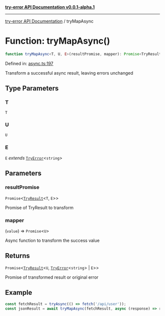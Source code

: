 [**try-error API Documentation v0.0.1-alpha.1**](../index.md)

***

[try-error API Documentation](../index.md) / tryMapAsync

# Function: tryMapAsync()

```ts
function tryMapAsync<T, U, E>(resultPromise, mapper): Promise<TryResult<U, TryError<string> | E>>;
```

Defined in: [async.ts:197](https://github.com/oconnorjohnson/try-error/blob/e3ae0308069a4fba073f4543d527ad76373db795/src/async.ts#L197)

Transform a successful async result, leaving errors unchanged

## Type Parameters

### T

`T`

### U

`U`

### E

`E` *extends* [`TryError`](../interfaces/TryError.md)\<`string`\>

## Parameters

### resultPromise

`Promise`\<[`TryResult`](../type-aliases/TryResult.md)\<`T`, `E`\>\>

Promise of TryResult to transform

### mapper

(`value`) => `Promise`\<`U`\>

Async function to transform the success value

## Returns

`Promise`\<[`TryResult`](../type-aliases/TryResult.md)\<`U`, [`TryError`](../interfaces/TryError.md)\<`string`\> \| `E`\>\>

Promise of transformed result or original error

## Example

```typescript
const fetchResult = tryAsync(() => fetch('/api/user'));
const jsonResult = await tryMapAsync(fetchResult, async (response) => response.json());
```
